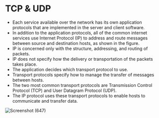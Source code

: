 # TCP & UDP

- Each service available over the network has its own application protocols that are implemented in the server and client software.
-  In addition to the application protocols, all of the common internet services use Internet Protocol (IP) to address and route messages between source and destination hosts, as shown in the figure.
- IP is concerned only with the structure, addressing, and routing of packets. 
- IP does not specify how the delivery or transportation of the packets takes place. 
- The application decides which transport protocol to use. 
- Transport protocols specify how to manage the transfer of messages between hosts. 
- The two most common transport protocols are Transmission Control Protocol (TCP) and User Datagram Protocol (UDP). 
- The IP protocol uses these transport protocols to enable hosts to communicate and transfer data.

![Screenshot (647)](https://user-images.githubusercontent.com/63872951/173413904-52a1964f-1bd7-46ea-a51f-8b45a64e378e.png)
